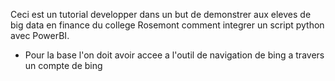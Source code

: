 Ceci est un tutorial developper dans un but de demonstrer aux eleves de big data  en finance  du college Rosemont comment integrer un script python avec PowerBI.
 - Pour la base l'on doit avoir accee a l'outil de navigation de bing a travers un compte de bing